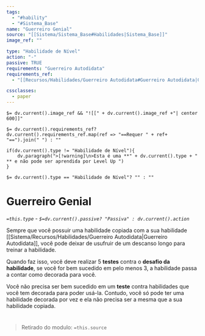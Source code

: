 ```yaml
---
tags:
  - "#hability"
  - "#Sistema_Base"
name: "Guerreiro Genial"
source: "[[Sistema/Sistema_Base#Habilidades|Sistema_Base]]"
image_ref: ""

type: "Habilidade de Nível"
action: "-"
passive: TRUE
requirements: "Guerreiro Autodidata"
requirements_ref: 
  - "[[Recursos/Habilidades/Guerreiro Autodidata#Guerreiro Autodidata|Guerreiro Autodidata]]" 

cssclasses:
  - paper
---
```

`$= dv.current().image_ref && "![[" + dv.current().image_ref +"| center 600]]"`


`$= dv.current().requirements_ref? dv.current().requirements_ref.map(ref => "==Requer " + ref+ "==").join(" ") : ""`

```dataviewjs
if(dv.current().type != "Habilidade de Nível"){
	dv.paragraph(">[!warning]\n>Esta é uma **" + dv.current().type + " ** e não pode ser aprendida por Level Up ")
}
```


`$= dv.current().type == "Habilidade de Nível"? "" : ""`
# Guerreiro Genial
*`=this.type` - `$=dv.current().passive? "Passiva" : dv.current().action`*

Sempre que você possuir uma habilidade copiada com a sua habilidade 
[[Sistema/Recursos/Habilidades/Guerreiro Autodidata|Guerreiro Autodidata]], você pode deixar de usufruir de um descanso longo para treinar a habilidade. 

Quando faz isso, você deve realizar 5 **testes** contra o **desafio da habilidade**, se você for bem sucedido em pelo menos 3, a habilidade passa a contar como decorada para você. 

Você não precisa ser bem sucedido em um **teste** contra habilidades que você tem decorada para poder usá-la. Contudo, você só pode ter uma habilidade decorada por vez e ela não precisa ser a mesma que a sua habilidade copiada.


#
> Retirado do modulo: `=this.source`